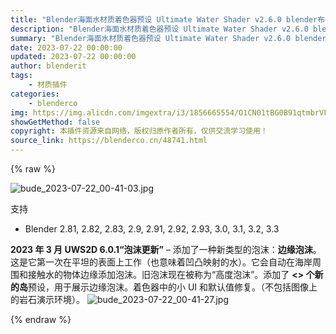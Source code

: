 ```yaml
---
title: "Blender海面水材质着色器预设 Ultimate Water Shader v2.6.0 blender布的"
description: "Blender海面水材质着色器预设 Ultimate Water Shader v2.6.0 blender布的"
summary: "Blender海面水材质着色器预设 Ultimate Water Shader v2.6.0 blender布的"
date: 2023-07-22 00:00:00
updated: 2023-07-22 00:00:00
author: blenderit
tags: 
    - 材质插件
categories:
    - blenderco
img: https://img.alicdn.com/imgextra/i3/1856665554/O1CN01tBG0B91qtmbrVFHx1_!!1856665554.jpg
showGetMethod: false
copyright: 本插件资源来自网络，版权归原作者所有，仅供交流学习使用！
source_link: https://blenderco.cn/48741.html
---
```


{% raw %}
<p><img class="aligncenter" src="https://img.alicdn.com/imgextra/i3/1856665554/O1CN01tBG0B91qtmbrVFHx1_!!1856665554.jpg" alt="bude_2023-07-22_00-41-03.jpg"></p><p>支持</p><ul>
<li>Blender 2.81, 2.82, 2.83, 2.9, 2.91, 2.92, 2.93, 3.0, 3.1, 3.2, 3.3</li>
</ul><p><b>2023 年 3 月 UWS2D 6.0.1“泡沫更新”</b> – 添加了一种新类型的泡沫：<b>边缘泡沫</b>。这是它第一次在平坦的表面上工作（也意味着凹凸映射的水）。它会自动在海岸周围和接触水的物体边缘添加泡沫。旧泡沫现在被称为“高度泡沫”。添加了 <b>&lt;&gt; 个新的岛</b>预设，用于展示边缘泡沫。着色器中的小 UI 和默认值修复。（不包括图像上的岩石演示环境）。 <img src="https://img.alicdn.com/imgextra/i2/1856665554/O1CN014oQwcY1qtmbxDpPbK_!!1856665554.jpg" alt="bude_2023-07-22_00-41-27.jpg"></p>
<div style="display: none">blenderco</div>
{% endraw %}